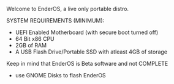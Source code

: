 Welcome to EnderOS, a live only portable distro.

SYSTEM REQUIREMENTS (MINIMUM):

- UEFI Enabled Motherboard (with secure boot turned off)
- 64 Bit x86 CPU
- 2GB of RAM
- A USB Flash Drive/Portable SSD with atleast 4GB of storage

Keep in mind that EnderOS is Beta software and not COMPLETE

- use GNOME Disks to flash EnderOS
